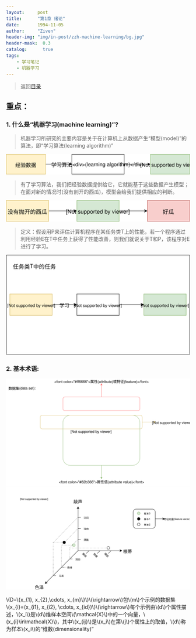 ```yaml
---
layout:     post
title:      "第1章 绪论"
date:       1994-11-05
author:     "Ziven"
header-img: "img/in-post/zzh-machine-learning/bg.jpg"
header-mask:  0.3
catalog:      true
tags:
    - 学习笔记
    - 机器学习
---
```

> 返回[目录](http://ziven.xin/2017/07/06/zzh-machine-learning-outline/)  

## 重点：
### 1. 什么是“机器学习(machine learning)”?
> 机器学习所研究的主要内容是关于在计算机上从数据产生“模型(model)”的算法，即“学习算法(learning algorithm)”   

<img src="/img/in-post/zzh-machine-learning/ch1/ml-def.svg" />


> 有了学习算法，我们把经验数据提供给它，它就能基于这些数据产生模型；在面对新的情况时(没有剖开的西瓜)，模型会给我们提供相应的判断。

<img src="/img/in-post/zzh-machine-learning/ch1/ml-def2.svg" />

> 定义：假设用P来评估计算机程序在某任务类T上的性能，若一个程序通过利用经验E在T中任务上获得了性能改善，则我们就说关于T和P，该程序对E进行了学习。

<img src="/img/in-post/zzh-machine-learning/ch1/ml-def3.svg" />

### 2. 基本术语:
<img src="/img/in-post/zzh-machine-learning/ch1/terminology.svg" />
<img src="/img/in-post/zzh-machine-learning/ch1/terminology2.svg" />

\\(D=\\{x_{1}, x_{2},\cdots, x_{m}\\}\\)\\(\rightarrow\\)包\\(m\\)个示例的数据集   
\\(x_{i}=(x_{i1}, x_{i2}, \cdots, x_{id})\\)\\(\rightarrow\\)每个示例由\\(d\\)个属性描述，\\(x_i\\)是\\(d\\)维样本空间\\(\mathcal{X}\\)中的一个向量，\\(x_{i}\in\mathcal{X}\\)，其中\\(x_{ij}\\)是\\(x_i\\)在第\\(j\\)个属性上的取值，\\(d\\)称为样本\\(x_i\\)的“维数(dimensionality)”
